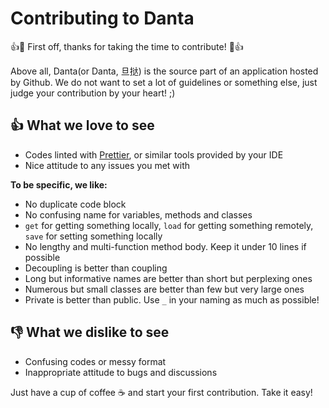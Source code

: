# Contributing to Danta

:+1::tada: First off, thanks for taking the time to contribute! :tada::+1:

Above all, Danta(or Danta, 旦挞) is the source part of an application hosted by Github. We do not want to set a lot of guidelines or something else, just judge your contribution by your heart! ;)  

## :+1: What we love to see
- Codes linted with [Prettier](https://prettier.io/), or similar tools provided by your IDE
- Nice attitude to any issues you met with

**To be specific, we like:**

- No duplicate code block
- No confusing name for variables, methods and classes
- `get` for getting something locally, `load` for getting something remotely, `save` for setting something locally
- No lengthy and multi-function method body. Keep it under 10 lines if possible
- Decoupling is better than coupling
- Long but informative names are better than short but perplexing ones
- Numerous but small classes are better than few but very large ones
- Private is better than public. Use `_` in your naming as much as possible! 

## :-1: What we dislike to see
- Confusing codes or messy format
- Inappropriate attitude to bugs and discussions

Just have a cup of coffee :coffee: and start your first contribution. Take it easy!
